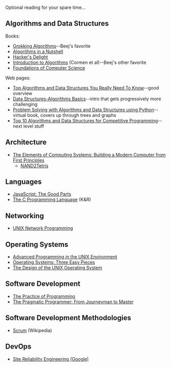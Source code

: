 Optional reading for your spare time...

## Algorithms and Data Structures

Books:

* [Grokking Algorithms](https://www.manning.com/books/grokking-algorithms)--Beej's favorite
* [Algorithms in a Nutshell](http://shop.oreilly.com/product/9780596516246.do)
* [Hacker's Delight](http://www.hackersdelight.org/)
* [Introduction to Algorithms](https://mitpress.mit.edu/books/introduction-algorithms) (Cormen et al)--Beej's other favorite
* [Foundations of Computer Science](http://i.stanford.edu/~ullman/focs.html)

Web pages:

* [Top Algorithms and Data Structures You Really Need To Know](https://towardsdatascience.com/top-algorithms-and-data-structures-you-really-need-to-know-ab9a2a91c7b5)--good overview
* [Data Structures-Algorithms Basics](https://www.tutorialspoint.com/data_structures_algorithms/algorithms_basics.htm)--intro that gets progressively more challenging
* [Problem Solving with Algorithms and Data Structures using Python](http://interactivepython.org/runestone/static/pythonds/index.html)--virtual book, covers up through trees and graphs
* [Top 10 Algorithms and Data Structures for Competitive Programming](https://www.geeksforgeeks.org/top-algorithms-and-data-structures-for-competitive-programming/)--next level stuff

## Architecture

* [The Elements of Computing Systems: Building a Modern Computer from First Principles](https://mitpress.mit.edu/books/elements-computing-systems)
    * [NAND2Tetris](http://nand2tetris.org/)

## Languages

* [JavaScript: The Good Parts](http://shop.oreilly.com/product/9780596517748.do)
* [The C Programming Language](https://en.wikipedia.org/wiki/The_C_Programming_Language) (K&R)

## Networking

* [UNIX Network Programming](http://www.unpbook.com/)

## Operating Systems

* [Advanced Programming in the UNIX Environment](https://en.wikipedia.org/wiki/Advanced_Programming_in_the_Unix_Environment)
* [Operating Systems: Three Easy Pieces](http://pages.cs.wisc.edu/~remzi/OSTEP/)
* [The Design of the UNIX Operating System](https://books.google.com/books/about/The_Design_of_the_UNIX_Operating_System.html?id=NrBQAAAAMAAJ)

## Software Development

* [The Practice of Programming](http://www.cs.princeton.edu/~bwk/tpop.webpage/)
* [The Pragmatic Programmer: From Journeyman to Master](https://pragprog.com/book/tpp/the-pragmatic-programmer)

## Software Development Methodologies

* [Scrum](https://en.wikipedia.org/wiki/Scrum_(software_development)) (Wikipedia)

## DevOps

* [Site Reliability Engineering (Google)](https://landing.google.com/sre/book.html)